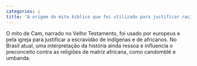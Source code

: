 ```yaml
---
categories: i
title: "A origem do mito bíblico que foi utilizado para justificar racismo"
---
```

O mito de Cam, narrado no Velho Testamento, foi usado por europeus e pela igreja para justificar a escravidão de indígenas e de africanos. No Brasil atual, uma interpretação da história ainda ressoa e influencia o preconceito contra as religiões de matriz africana, como candomblé e umbanda.